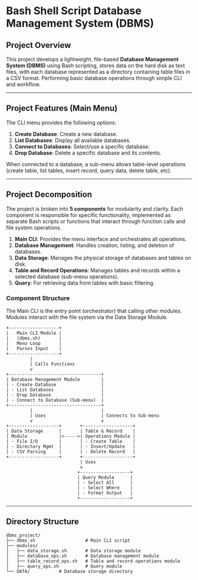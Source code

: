 # Bash Shell Script Database Management System (DBMS)

## Project Overview

This project develops a lightweight, file-based **Database Management System (DBMS)** using Bash scripting, stores data on the hard disk as text files, with each database represented as a directory containing table files in a CSV format. Performing basic database operations through simple CLI and workflow.

---

## Project Features (Main Menu)

The CLI menu provides the following options:

1. **Create Database**: Create a new database.
2. **List Databases**: Display all available databases.
3. **Connect to Databases**: Select/use a specific database.
4. **Drop Database**: Delete a specific database and its contents.

When connected to a database, a sub-menu allows table-level operations (create table, list tables, insert record, query data, delete table, etc).

---

## Project Decomposition

The project is broken into **5 components** for modularity and clarity. Each component is responsible for specific functionality, implemented as separate Bash scripts or functions that interact through function calls and file system operations.

1. **Main CLI**: Provides the menu interface and orchestrates all operations.
2. **Database Management**: Handles creation, listing, and deletion of databases.
3. **Data Storage**: Manages the physical storage of databases and tables on disk.
4. **Table and Record Operations**: Manages tables and records within a selected database (sub-menu operations).
5. **Query**: For retrieving data from tables with basic filtering.

### Component Structure

The Main CLI is the entry point (orchestrator) that calling other modules. Modules interact with the file system via the Data Storage Module.

```plaintext
+-------------------+
|   Main CLI Module |
|   (dbms.sh)       |
|   Menu Loop       |
|   Parses Input    |
+-------------------+
         |
         | Calls Functions
         v
+-----------------------------------+
| Database Management Module        |
| - Create Database                 |
| - List Databases                  |
| - Drop Database                   |
| - Connect to Database (Sub-menu)  |
+-----------------------------------+
         |                          |
         | Uses                     | Connects to Sub-menu
         v                          v
+-------------------+       +-------------------+
| Data Storage      |       | Table & Record    |
| Module            |<----->| Operations Module |
| - File I/O        |       | - Create Table    |
| - Directory Mgmt  |       | - Insert/Update   |
| - CSV Parsing     |       | - Delete Record   |
+-------------------+       +-------------------+
                            | Uses
                            v
                           +-------------------+
                           | Query Module      |
                           | - Select All      |
                           | - Select Where    |
                           | - Format Output   |
                           +-------------------+
```

---

## Directory Structure

```plaintext
dbms_project/
├── dbms.sh                   # Main CLI script
├── modules/
│   ├── data_storage.sh       # Data storage module
│   ├── database_ops.sh       # Database management module
│   ├── table_record_ops.sh   # Table and record operations module
│   ├── query_ops.sh          # Query module
└── DATA/           # Database storage directory
```
